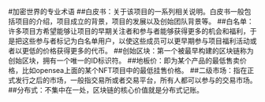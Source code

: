 #加密世界的专业术语
##白皮书：关于该项目的一系列相关说明。白皮书一般包括项目的介绍，项目成立的背景，项目的发展以及创始团队背景等。
##白名单：许多项目方希望能够让项目的早期关注者和参与者能够获得更多的机会和福利，于是把这些参与者标记为白名单用户，以使这些成员可以更早期参与项目福利活动或者以更低的价格获得更多的代币。
##创始区块：第一个被最早构建的区块链称为创始区块，拥有一个唯一的ID标识符。
##地板价：即为某个产品的最低售卖价格，比如opensea上面的某个NFT项目中的最低挂售价格。
##二级市场：指在正式发行之后的市场，一般指交易所或者交易平台，所有人都可以参与的交易市场。
##分布式：不集中在一处，区块链的核心价值就是分布式记账。
